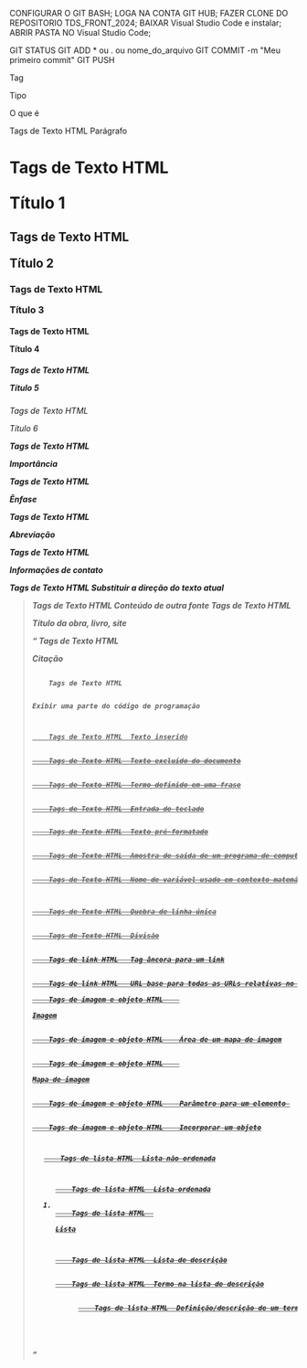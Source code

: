 CONFIGURAR O GIT BASH;
LOGA NA CONTA GIT HUB;
FAZER CLONE DO REPOSITORIO TDS_FRONT_2024;
BAIXAR  Visual Studio Code e instalar;
ABRIR PASTA NO Visual Studio Code;

GIT STATUS
GIT ADD * ou . ou nome_do_arquivo
GIT COMMIT -m "Meu primeiro commit"
GIT PUSH

Tag
	

Tipo
	

O que é

<p>
	Tags de Texto HTML 	Parágrafo

<h1>
	Tags de Texto HTML 	

Título 1

<h2>
	Tags de Texto HTML 	

Título 2

<h3>
	Tags de Texto HTML 	

Título 3

<h4>
	Tags de Texto HTML 	

Título 4

<h5>
	Tags de Texto HTML 	

Título 5

<h6>
	Tags de Texto HTML 	

Título 6

<strong>
	Tags de Texto HTML 	

Importância

<em>
	Tags de Texto HTML 	

Ênfase

<abbr>
	Tags de Texto HTML 	

Abreviação

<address>
	Tags de Texto HTML 	

Informações de contato

<bdo>
	Tags de Texto HTML 	Substituir a direção do texto atual

<blockquote>
	Tags de Texto HTML 	Conteúdo de outra fonte

<cite>
	Tags de Texto HTML 	

Título da obra, livro, site

<q>
	Tags de Texto HTML 	

Citação

<code>
	Tags de Texto HTML 	

Exibir uma parte do código de programação

<ins>
	Tags de Texto HTML 	Texto inserido

<del>
	Tags de Texto HTML 	Texto excluído do documento

<dfn>
	Tags de Texto HTML 	Termo definido em uma frase

<kbd>
	Tags de Texto HTML 	Entrada de teclado

<pre>
	Tags de Texto HTML 	Texto pré-formatado

<samp>
	Tags de Texto HTML 	Amostra de saída de um programa de computador

<var>
	Tags de Texto HTML 	Nome de variável usado em contexto matemático ou de programação

<br>
	Tags de Texto HTML 	Quebra de linha única

<div>
	Tags de Texto HTML 	Divisão

<a>
	Tags de link HTML 	Tag âncora para um link

<base>
	Tags de link HTML 	URL base para todas as URLs relativas no documento

<img>
	Tags de imagem e objeto HTML 	

Imagem

<area>
	Tags de imagem e objeto HTML 	Área de um mapa de imagem

<map>
	Tags de imagem e objeto HTML 	

Mapa de imagem

<param>
	Tags de imagem e objeto HTML 	Parâmetro para um elemento <Object>

<object>
	Tags de imagem e objeto HTML 	Incorporar um objeto

<ul>
	Tags de lista HTML 	Lista não ordenada

<ol>
	Tags de lista HTML 	Lista ordenada

<li>
	Tags de lista HTML 	

Lista

<dl>
	Tags de lista HTML 	Lista de descrição

<dt>
	Tags de lista HTML 	Termo na lista de descrição

<dd>
	Tags de lista HTML 	Definição/descrição de um termo na lista de descrição